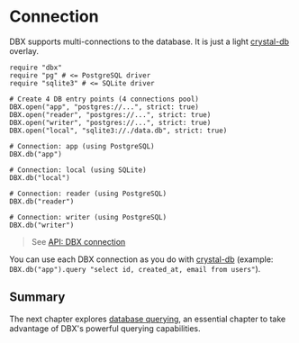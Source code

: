# Connection

DBX supports multi-connections to the database. It is just a light [crystal-db](https://github.com/crystal-lang/crystal-db) overlay.

```crystal
require "dbx"
require "pg" # <= PostgreSQL driver
require "sqlite3" # <= SQLite driver

# Create 4 DB entry points (4 connections pool)
DBX.open("app", "postgres://...", strict: true)
DBX.open("reader", "postgres://...", strict: true)
DBX.open("writer", "postgres://...", strict: true)
DBX.open("local", "sqlite3://./data.db", strict: true)

# Connection: app (using PostgreSQL)
DBX.db("app")

# Connection: local (using SQLite)
DBX.db("local")

# Connection: reader (using PostgreSQL)
DBX.db("reader")

# Connection: writer (using PostgreSQL)
DBX.db("writer")
```

> See [API: DBX connection](https://nicolab.github.io/crystal-dbx/DBX.html)

You can use each DBX connection as you do with [crystal-db](https://crystal-lang.github.io/crystal-db/api/latest/DB/QueryMethods.html)
(example: `DBX.db("app").query "select id, created_at, email from users"`).

## Summary

The next chapter explores [database querying](/guide/querying.md), an essential chapter to take advantage of DBX's powerful querying capabilities.
